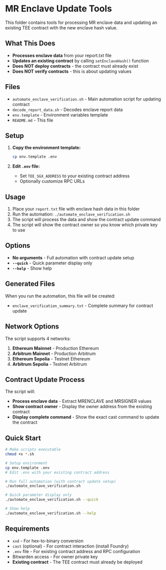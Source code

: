 # MR Enclave Update Tools

This folder contains tools for processing MR enclave data and updating an existing TEE contract with the new enclave hash value.

## What This Does

- **Processes enclave data** from your report.txt file
- **Updates an existing contract** by calling `setEnclaveHash()` function
- **Does NOT deploy contracts** - the contract must already exist
- **Does NOT verify contracts** - this is about updating values

## Files

- `automate_enclave_verification.sh` - Main automation script for updating contract
- `decode_report_data.sh` - Decodes enclave report data
- `env.template` - Environment variables template
- `README.md` - This file

## Setup

1. **Copy the environment template:**
   ```bash
   cp env.template .env
   ```

2. **Edit `.env` file:**
   - Set `TEE_SGX_ADDRESS` to your existing contract address
   - Optionally customize RPC URLs

## Usage

1. Place your `report.txt` file with enclave hash data in this folder
2. Run the automation: `./automate_enclave_verification.sh`
3. The script will process the data and show the contract update command
4. The script will show the contract owner so you know which private key to use

## Options

- **No arguments** - Full automation with contract update setup
- **`--quick`** - Quick parameter display only
- **`--help`** - Show help

## Generated Files

When you run the automation, this file will be created:
- `enclave_verification_summary.txt` - Complete summary for contract update

## Network Options

The script supports 4 networks:
1. **Ethereum Mainnet** - Production Ethereum
2. **Arbitrum Mainnet** - Production Arbitrum
3. **Ethereum Sepolia** - Testnet Ethereum
4. **Arbitrum Sepolia** - Testnet Arbitrum

## Contract Update Process

The script will:
- **Process enclave data** - Extract MRENCLAVE and MRSIGNER values
- **Show contract owner** - Display the owner address from the existing contract
- **Display complete command** - Show the exact cast command to update the contract

## Quick Start

```bash
# Make scripts executable
chmod +x *.sh

# Setup environment
cp env.template .env
# Edit .env with your existing contract address

# Run full automation (with contract update setup)
./automate_enclave_verification.sh

# Quick parameter display only
./automate_enclave_verification.sh --quick

# Show help
./automate_enclave_verification.sh --help
```

## Requirements

- `xxd` - For hex-to-binary conversion
- `cast` (optional) - For contract interaction (install Foundry)
- `.env` file - For existing contract address and RPC configuration
- Bitwarden access - For owner private key
- **Existing contract** - The TEE contract must already be deployed